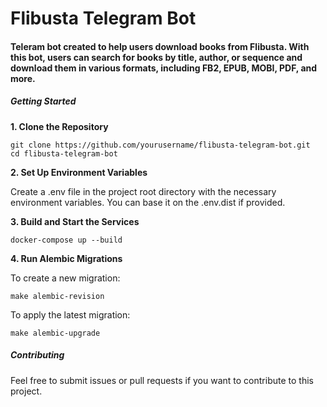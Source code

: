 # Flibusta Telegram Bot

#### Teleram bot created to help users download books from Flibusta. With this bot, users can search for books by title, author, or sequence and download them in various formats, including FB2, EPUB, MOBI, PDF, and more.

##### Getting Started

**1. Clone the Repository**

```
git clone https://github.com/yourusername/flibusta-telegram-bot.git
cd flibusta-telegram-bot
```

**2. Set Up Environment Variables**

Create a .env file in the project root directory with the necessary environment variables. You can base it on the
.env.dist if provided.

**3. Build and Start the Services**

```
docker-compose up --build
```

**4. Run Alembic Migrations**

To create a new migration:
```
make alembic-revision
```

To apply the latest migration:
```
make alembic-upgrade
```



##### **Contributing**

Feel free to submit issues or pull requests if you want to contribute to this project.